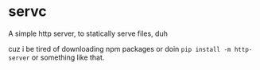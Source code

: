 # servc

A simple http server, to statically serve files, duh

cuz i be tired of downloading npm packages or doin `pip install -m http-server`
or something like that.
